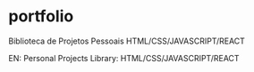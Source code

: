 # portfolio
 Biblioteca de Projetos Pessoais HTML/CSS/JAVASCRIPT/REACT

EN: Personal Projects Library: HTML/CSS/JAVASCRIPT/REACT
